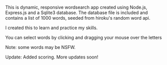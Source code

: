 This is dynamic, responsive wordsearch app created using Node.js, Express.js and a Sqlite3 database. The database file is included and contains a list of 1000 words, seeded from hiroku's random word api.

I created this to learn and practice my skills.

You can select words by clicking and dragging your mouse over the letters

Note: some words may be NSFW.

Update: Added scoring. More updates soon!
